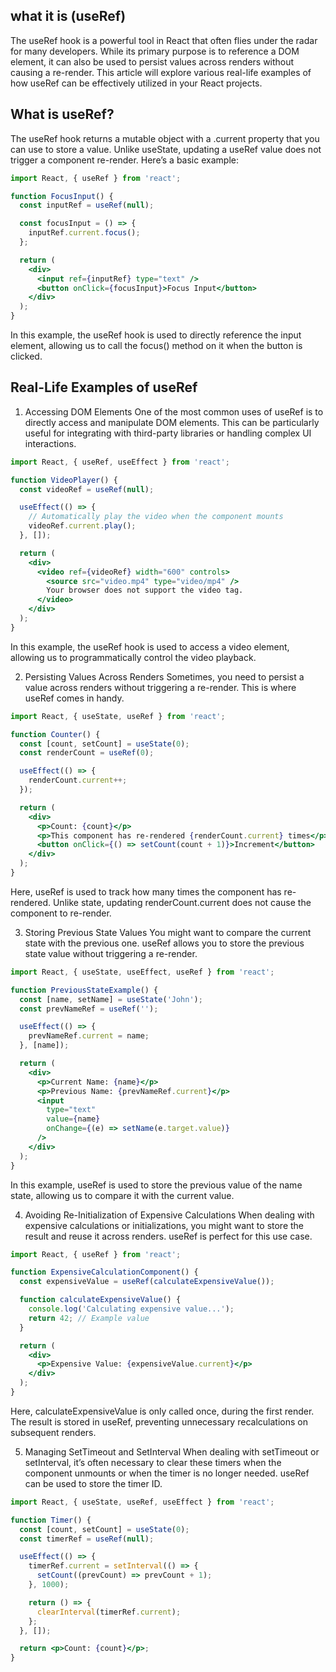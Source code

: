 ## what it is (useRef)
The useRef hook is a powerful tool in React that often flies under the radar for many developers. While its primary purpose is to reference a DOM element, it can also be used to persist values across renders without causing a re-render. This article will explore various real-life examples of how useRef can be effectively utilized in your React projects.

## What is useRef?
The useRef hook returns a mutable object with a .current property that you can use to store a value. Unlike useState, updating a useRef value does not trigger a component re-render. Here’s a basic example:
```jsx
import React, { useRef } from 'react';

function FocusInput() {
  const inputRef = useRef(null);

  const focusInput = () => {
    inputRef.current.focus();
  };

  return (
    <div>
      <input ref={inputRef} type="text" />
      <button onClick={focusInput}>Focus Input</button>
    </div>
  );
}
```
In this example, the useRef hook is used to directly reference the input element, allowing us to call the focus() method on it when the button is clicked.

## Real-Life Examples of useRef
1. Accessing DOM Elements
One of the most common uses of useRef is to directly access and manipulate DOM elements. This can be particularly useful for integrating with third-party libraries or handling complex UI interactions.
```jsx
import React, { useRef, useEffect } from 'react';

function VideoPlayer() {
  const videoRef = useRef(null);

  useEffect(() => {
    // Automatically play the video when the component mounts
    videoRef.current.play();
  }, []);

  return (
    <div>
      <video ref={videoRef} width="600" controls>
        <source src="video.mp4" type="video/mp4" />
        Your browser does not support the video tag.
      </video>
    </div>
  );
}
```

In this example, the useRef hook is used to access a video element, allowing us to programmatically control the video playback.


2. Persisting Values Across Renders
Sometimes, you need to persist a value across renders without triggering a re-render. This is where useRef comes in handy.

```jsx
import React, { useState, useRef } from 'react';

function Counter() {
  const [count, setCount] = useState(0);
  const renderCount = useRef(0);

  useEffect(() => {
    renderCount.current++;
  });

  return (
    <div>
      <p>Count: {count}</p>
      <p>This component has re-rendered {renderCount.current} times</p>
      <button onClick={() => setCount(count + 1)}>Increment</button>
    </div>
  );
}
```
Here, useRef is used to track how many times the component has re-rendered. Unlike state, updating renderCount.current does not cause the component to re-render.

3. Storing Previous State Values
You might want to compare the current state with the previous one. useRef allows you to store the previous state value without triggering a re-render.

```jsx
import React, { useState, useEffect, useRef } from 'react';

function PreviousStateExample() {
  const [name, setName] = useState('John');
  const prevNameRef = useRef('');

  useEffect(() => {
    prevNameRef.current = name;
  }, [name]);

  return (
    <div>
      <p>Current Name: {name}</p>
      <p>Previous Name: {prevNameRef.current}</p>
      <input
        type="text"
        value={name}
        onChange={(e) => setName(e.target.value)}
      />
    </div>
  );
}
```
In this example, useRef is used to store the previous value of the name state, allowing us to compare it with the current value.

4. Avoiding Re-Initialization of Expensive Calculations
When dealing with expensive calculations or initializations, you might want to store the result and reuse it across renders. useRef is perfect for this use case.

```jsx
import React, { useRef } from 'react';

function ExpensiveCalculationComponent() {
  const expensiveValue = useRef(calculateExpensiveValue());

  function calculateExpensiveValue() {
    console.log('Calculating expensive value...');
    return 42; // Example value
  }

  return (
    <div>
      <p>Expensive Value: {expensiveValue.current}</p>
    </div>
  );
}
```
Here, calculateExpensiveValue is only called once, during the first render. The result is stored in useRef, preventing unnecessary recalculations on subsequent renders.

5. Managing SetTimeout and SetInterval
When dealing with setTimeout or setInterval, it’s often necessary to clear these timers when the component unmounts or when the timer is no longer needed. useRef can be used to store the timer ID.

```jsx
import React, { useState, useRef, useEffect } from 'react';

function Timer() {
  const [count, setCount] = useState(0);
  const timerRef = useRef(null);

  useEffect(() => {
    timerRef.current = setInterval(() => {
      setCount((prevCount) => prevCount + 1);
    }, 1000);

    return () => {
      clearInterval(timerRef.current);
    };
  }, []);

  return <p>Count: {count}</p>;
}
```
